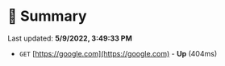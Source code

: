 # 📖 Summary
Last updated: **5/9/2022, 3:49:33 PM**

- `GET` [https://google.com](https://google.com) - **Up** (404ms)
